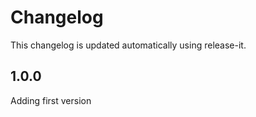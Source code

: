 # Changelog

This changelog is updated automatically using release-it.

## 1.0.0

Adding first version
